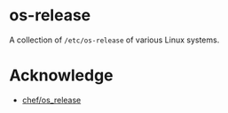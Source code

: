 # os-release

A collection of `/etc/os-release` of various Linux systems.

# Acknowledge

* [chef/os_release](https://github.com/chef/os_release)
